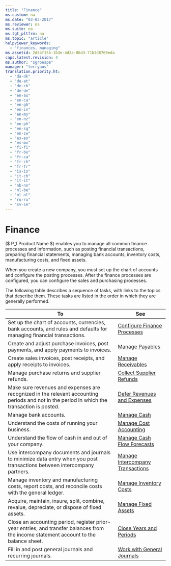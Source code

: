 ```yaml
---
title: "Finance"
ms.custom: na
ms.date: "03-03-2017"
ms.reviewer: na
ms.suite: na
ms.tgt_pltfrm: na
ms.topic: "article"
helpviewer_keywords: 
  - "finances, managing"
ms.assetid: 2d54f15b-1b3e-4d2a-86d3-71b3d8769eda
caps.latest.revision: 4
ms.author: "sgroespe"
manager: "terryaus"
translation.priority.ht: 
  - "da-dk"
  - "de-at"
  - "de-ch"
  - "de-de"
  - "en-au"
  - "en-ca"
  - "en-gb"
  - "en-in"
  - "en-my"
  - "en-nz"
  - "en-ph"
  - "en-sg"
  - "en-zw"
  - "es-es"
  - "es-mx"
  - "fi-fi"
  - "fr-be"
  - "fr-ca"
  - "fr-ch"
  - "fr-fr"
  - "is-is"
  - "it-ch"
  - "it-it"
  - "nb-no"
  - "nl-be"
  - "nl-nl"
  - "ru-ru"
  - "sv-se"
---
```

# Finance
\($ P\_1 Product Name $\) enables you to manage all common finance processes and information, such as posting financial transactions, preparing financial statements, managing bank accounts, inventory costs, manufacturing costs, and fixed assets.  
  
 When you create a new company, you must set up the chart of accounts and configure the posting processes. After the finance processes are configured, you can configure the sales and purchasing processes.  
  
 The following table describes a sequence of tasks, with links to the topics that describe them. These tasks are listed in the order in which they are generally performed.  
  
|**To**|**See**|  
|------------|-------------|  
|Set up the chart of accounts, currencies, bank accounts, and rules and defaults for managing financial transactions.|[Configure Finance Processes](../Finance/configure-finance-processes.md)|  
|Create and adjust purchase invoices, post payments, and apply payments to invoices.|[Manage Payables](../Finance/manage-payables.md)|  
|Create sales invoices, post receipts, and apply receipts to invoices.|[Manage Receivables](../Finance/manage-receivables.md)|  
|Manage purchase returns and supplier refunds.|[Collect Supplier Refunds](../Finance/collect-supplier-refunds.md)|  
|Make sure revenues and expenses are recognized in the relevant accounting periods and not in the period in which the transaction is posted.|[Defer Revenues and Expenses](../Finance/defer-revenues-and-expenses.md)|  
|Manage bank accounts.|[Manage Cash](../Finance/manage-cash.md)|  
|Understand the costs of running your business.|[Manage Cost Accounting](../Finance/manage-cost-accounting.md)|  
|Understand the flow of cash in and out of your company.|[Manage Cash Flow Forecasts](../Finance/manage-cash-flow-forecasts.md)|  
|Use intercompany documents and journals to minimize data entry when you post transactions between intercompany partners.|[Manage Intercompany Transactions](../Finance/manage-intercompany-transactions.md)|  
|Manage inventory and manufacturing costs, report costs, and reconcile costs with the general ledger.|[Manage Inventory Costs](../Finance/manage-inventory-costs.md)|  
|Acquire, maintain, insure, split, combine, revalue, depreciate, or dispose of fixed assets.|[Manage Fixed Assets](../Finance/manage-fixed-assets.md)|  
|Close an accounting period, register prior\-year entries, and transfer balances from the income statement account to the balance sheet.|[Close Years and Periods](../Finance/close-years-and-periods.md)|  
|Fill in and post general journals and recurring journals.|[Work with General Journals](../Finance/work-with-general-journals.md)|